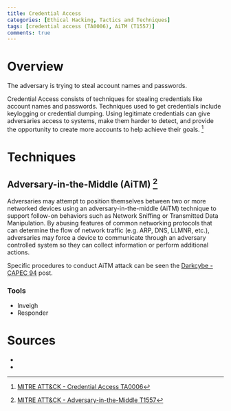 ```yaml
---
title: Credential Access
categories: [Ethical Hacking, Tactics and Techniques]
tags: [credential access (TA0006), AiTM (T1557)]
comments: true
---
```


# Overview

The adversary is trying to steal account names and passwords.

Credential Access consists of techniques for stealing credentials like account names and passwords. Techniques used to get credentials include keylogging or credential dumping. Using legitimate credentials can give adversaries access to systems, make them harder to detect, and provide the opportunity to create more accounts to help achieve their goals. [^1]

# Techniques

## Adversary-in-the-Middle (AiTM) [^2]

Adversaries may attempt to position themselves between two or more networked devices using an adversary-in-the-middle (AiTM) technique to support follow-on behaviors such as Network Sniffing or Transmitted Data Manipulation. By abusing features of common networking protocols that can determine the flow of network traffic (e.g. ARP, DNS, LLMNR, etc.), adversaries may force a device to communicate through an adversary controlled system so they can collect information or perform additional actions.

Specific procedures to conduct AiTM attack can be seen the [Darkcybe - CAPEC 94](https://darkcybe.github.io/posts/94-AiTM/) post.

### Tools
- Inveigh
- Responder

# Sources
- [^1]: [MITRE ATT&CK - Credential Access TA0006](https://attack.mitre.orc/tactics/TA0006/)
- [^2]: [MITRE ATT&CK - Adversary-in-the-Middle T1557](https://attack.mitre.org/techniques/T1557/)